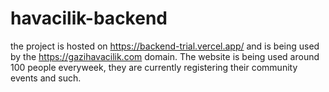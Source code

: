 # havacilik-backend
the project is hosted on https://backend-trial.vercel.app/ and is being used by the https://gazihavacilik.com domain. The website is being used around 100 people everyweek, they are currently registering their community events and such.
